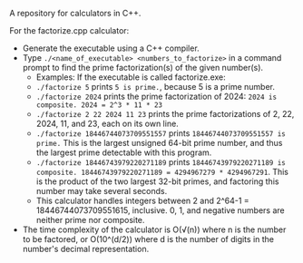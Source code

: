 A repository for calculators in C++.

For the factorize.cpp calculator: 
* Generate the executable using a C++ compiler.
* Type `./<name_of_executable> <numbers_to_factorize>` in a command prompt to find the prime factorization(s) of the given number(s).
  * Examples: If the executable is called factorize.exe:
  * `./factorize 5` prints `5 is prime.`, because 5 is a prime number.
  * `./factorize 2024` prints the prime factorization of 2024: `2024 is composite. 2024 = 2^3 * 11 * 23`
  * `./factorize 2 22 2024 11 23` prints the prime factorizations of 2, 22, 2024, 11, and 23, each on its own line.
  * `./factorize 18446744073709551557` prints `18446744073709551557 is prime.` This is the largest unsigned 64-bit prime number, and thus the largest prime detectable with this program.
  * `./factorize 18446743979220271189` prints `18446743979220271189 is composite. 18446743979220271189 = 4294967279 * 4294967291`. This is the product of the two largest 32-bit primes, and factoring this number may take several seconds.
  * This calculator handles integers between 2 and 2^64-1 = 18446744073709551615, inclusive. 0, 1, and negative numbers are neither prime nor composite.
* The time complexity of the calculator is O(√(n)) where n is the number to be factored, or O(10^(d/2)) where d is the number of digits in the number's decimal representation.
